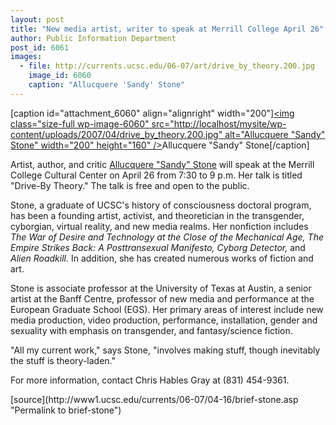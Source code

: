 ```yaml
---
layout: post
title: "New media artist, writer to speak at Merrill College April 26"
author: Public Information Department
post_id: 6061
images:
  - file: http://currents.ucsc.edu/06-07/art/drive_by_theory.200.jpg
    image_id: 6060
    caption: "Allucquere 'Sandy' Stone"
---
```


[caption id="attachment_6060" align="alignright" width="200"]<a href="http://localhost/mysite/wp-content/uploads/2007/04/drive_by_theory.200.jpg"><img class="size-full wp-image-6060" src="http://localhost/mysite/wp-content/uploads/2007/04/drive_by_theory.200.jpg" alt="Allucquere "Sandy" Stone" width="200" height="160" /></a>Allucquere "Sandy" Stone[/caption]
<a name="content" id="content"></a>
<p>
  Artist, author, and critic <a href="http://sandystone.com">Allucquere "Sandy" Stone</a> will speak at the Merrill College Cultural Center on April 26 from 7:30 to 9 p.m. Her talk is titled "Drive-By Theory." The talk is free and open to the public.
</p>
<p>
  Stone, a graduate of UCSC's history of consciousness doctoral program, has been a founding artist, activist, and theoretician in the transgender, cyborgian, virtual reality, and new media realms. Her nonfiction includes <i>The War of Desire and Technology at the Close of the Mechanical Age, The Empire Strikes Back: A Posttransexual Manifesto, Cyborg Detector,</i> and <i>Alien Roadkill.</i> In addition, she has created numerous works of fiction and art.
</p>
<p>
  Stone is associate professor at the University of Texas at Austin, a senior artist at the Banff Centre, professor of new media and performance at the European Graduate School (EGS). Her primary areas of interest include new media production, video production, performance, installation, gender and sexuality with emphasis on transgender, and fantasy/science fiction.
</p>
<p>
  "All my current work," says Stone, "involves making stuff, though inevitably the stuff is theory-laden."
</p>
<p>
  For more information, contact Chris Hables Gray at (831) 454-9361.
</p>
[source](http://www1.ucsc.edu/currents/06-07/04-16/brief-stone.asp "Permalink to brief-stone")
